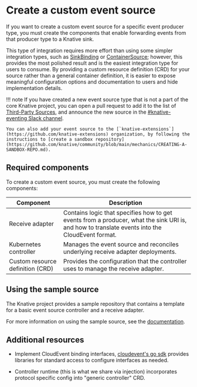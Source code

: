 # Create a custom event source

If you want to create a custom event source for a specific event producer type, you must create the components that enable forwarding events from that producer type to a Knative sink.

This type of integration requires more effort than using some simpler integration types, such as [SinkBinding](../sinkbinding/README.md) or [ContainerSource](../containersource/README.md); however, this provides the most polished result and is the easiest integration type for users to consume. By providing a custom resource definition (CRD) for your source rather than a general container definition, it is easier to expose meaningful configuration options and documentation to users and hide implementation details.

!!! note
    If you have created a new event source type that is not a part of the core Knative project, you can open a pull request to add it to the list of [Third-Party Sources](../../sources/#third-party-sources), and announce the new source in the [#knative-eventing Slack channel](https://cloud-native.slack.com/archives/C04LMU33V1S).

    You can also add your event source to the [`knative-extensions`](https://github.com/knative-extensions) organization, by following the instructions to [create a sandbox repository](https://github.com/knative/community/blob/main/mechanics/CREATING-A-SANDBOX-REPO.md).

## Required components

To create a custom event source, you must create the following components:

|Component |Description |
|------|---------------------|
|Receive adapter|Contains logic that specifies how to get events from a producer, what the sink URI is, and how to translate events into the CloudEvent format.|
|Kubernetes controller|Manages the event source and reconciles underlying receive adapter deployments.|
|Custom resource definition (CRD)|Provides the configuration that the controller uses to manage the receive adapter.|

<!--TODO: Add a diagram for this-->

## Using the sample source

The Knative project provides a sample repository that contains a template for a basic event source controller and a receive adapter.

For more information on using the sample source, see the [documentation](./sample-repo.md).

## Additional resources

* Implement CloudEvent binding interfaces, [cloudevent's go sdk](https://github.com/cloudevents/sdk-go) provides libraries for standard access to configure interfaces as needed.

* Controller runtime (this is what we share via injection) incorporates protocol specific config into "generic controller" CRD.
